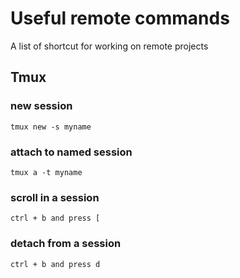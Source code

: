 # Useful remote commands

A list of shortcut for working on remote projects

## Tmux

### new session

```
tmux new -s myname
```

### attach to named session

```
tmux a -t myname
```
### scroll in a session

```
ctrl + b and press [
```

### detach from a session

```
ctrl + b and press d
```

